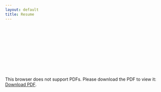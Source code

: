 ```yaml
---
layout: default
title: Resume
---
```

<div>
<object data="assets/images/AdrianLamResume1.pdf" type="application/pdf" width="1400px" height="1200px">
    <embed src="assets/images/AdrianLamResume1.pdf">
        <p>This browser does not support PDFs. Please download the PDF to view it: <a href="assets/images/AdrianLamResume1.pdf" download>Download PDF</a>.</p>
</object>
</div>
